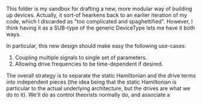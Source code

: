 This folder is my sandbox for drafting a new, more modular way of building up devices.
Actually, it sort-of hearkens back to an earlier iteration of my code,
    which I discarded as "too complicated and spaghettified".
However, I think having it as a SUB-type of the generic DeviceType lets me have it both ways.

In particular, this new design should make easy the following use-cases:
1. Coupling multiple signals to single set of parameters.
2. Allowing drive frequencies to be time-dependent if desired.

The overall strategy is to separate the static Hamiltonian and the drive terms into independent pieces
    (the idea being that the static Hamiltonian is particular to the actual underlying architecture,
    but the drives are what we do to it).
We'll do as control theorists normally do, and associate a
